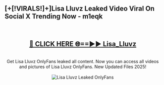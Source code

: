 <h2>[+[!VIRALS!]+]Lisa Lluvz Leaked Video Viral On Social X Trending Now - m1eqk</h2>
<br>
<div align="center">
<h2><a href="https://libra.edu.pl?Lisa_Lluvz" rel="nofollow">🔴 CLICK HERE 🌐==►► Lisa_Lluvz</a></h2>
<br>
Get Lisa Lluvz OnlyFans leaked all content. Now you can access all videos and pictures of Lisa Lluvz OnlyFans. New Updated Files 2025!
<br>
<br>
<a href="https://libra.edu.pl?Lisa_Lluvz" rel="nofollow" data-target="animated-image.originalLink"><img src="https://i.ibb.co.com/WyWwxjT/player-gif2.gif" alt="Lisa Lluvz Leaked OnlyFans" style="max-width: 100%; display: inline-block;" data-target="animated-image.originalImage"></a>
</div>
<br>